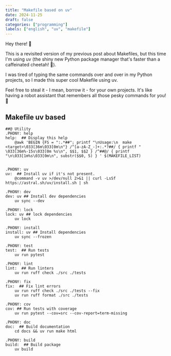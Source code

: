 ```yaml
---
title: "Makefile based on uv"
date: 2024-11-25
draft: false
categories: ["programming"]
labels: ["english", "uv", "makefile"]
---
```


Hey there! 👋

This is a revisited version of my previous post about Makefiles, but this time
I'm using uv (the shiny new Python package manager that's faster than a
caffeinated cheetah! 🐆).

I was tired of typing the same commands over and over in my Python projects, so
I made this super cool Makefile using uv.

Feel free to steal it - I mean, borrow it - for your own projects. It's like
having a robot assistant that remembers all those pesky commands for you! 🤖

## Makefile uv based

```make
##@ Utility
.PHONY: help
help:  ## Display this help
	@awk 'BEGIN {FS = ":.*##"; printf "\nUsage:\n  make <target>\033[36m\033[0m\n"} /^[a-zA-Z_-]+:.*?##/ { printf "  \033[36m%-15s\033[0m %s\n", $$1, $$2 } /^##@/ { printf "\n\033[1m%s\033[0m\n", substr($$0, 5) } ' $(MAKEFILE_LIST)


.PHONY: uv
uv:  ## Install uv if it's not present.
	@command -v uv >/dev/null 2>&1 || curl -LsSf https://astral.sh/uv/install.sh | sh

.PHONY: dev
dev: uv ## Install dev dependencies
	uv sync --dev

.PHONY: lock
lock: uv ## lock dependencies
	uv lock

.PHONY: install
install: uv ## Install dependencies
	uv sync --frozen

.PHONY: test
test:  ## Run tests
	uv run pytest

.PHONY: lint
lint:  ## Run linters
	uv run ruff check ./src ./tests

.PHONY: fix
fix:  ## Fix lint errors
	uv run ruff check ./src ./tests --fix
	uv run ruff format ./src ./tests

.PHONY: cov
cov: ## Run tests with coverage
	uv run pytest --cov=src --cov-report=term-missing

.PHONY: doc
doc:  ## Build documentation
	cd docs && uv run make html

.PHONY: build
build:  ## Build package
	uv build
```
